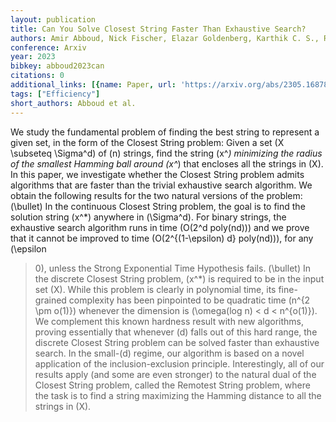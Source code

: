 ```yaml
---
layout: publication
title: Can You Solve Closest String Faster Than Exhaustive Search?
authors: Amir Abboud, Nick Fischer, Elazar Goldenberg, Karthik C. S., Ron Safier
conference: Arxiv
year: 2023
bibkey: abboud2023can
citations: 0
additional_links: [{name: Paper, url: 'https://arxiv.org/abs/2305.16878'}]
tags: ["Efficiency"]
short_authors: Abboud et al.
---
```

We study the fundamental problem of finding the best string to represent a
given set, in the form of the Closest String problem: Given a set \(X \subseteq
\Sigma^d\) of \(n\) strings, find the string \(x^*\) minimizing the radius of the
smallest Hamming ball around \(x^*\) that encloses all the strings in \(X\). In
this paper, we investigate whether the Closest String problem admits algorithms
that are faster than the trivial exhaustive search algorithm. We obtain the
following results for the two natural versions of the problem:
  \(\bullet\) In the continuous Closest String problem, the goal is to find the
solution string \(x^*\) anywhere in \(\Sigma^d\). For binary strings, the
exhaustive search algorithm runs in time \(O(2^d poly(nd))\) and we prove that it
cannot be improved to time \(O(2^\{(1-\epsilon) d\} poly(nd))\), for any \(\epsilon
> 0\), unless the Strong Exponential Time Hypothesis fails.
  \(\bullet\) In the discrete Closest String problem, \(x^*\) is required to be in
the input set \(X\). While this problem is clearly in polynomial time, its
fine-grained complexity has been pinpointed to be quadratic time \(n^\{2 \pm
o(1)\}\) whenever the dimension is \(\omega(log n) < d < n^\{o(1)\}\). We complement
this known hardness result with new algorithms, proving essentially that
whenever \(d\) falls out of this hard range, the discrete Closest String problem
can be solved faster than exhaustive search. In the small-\(d\) regime, our
algorithm is based on a novel application of the inclusion-exclusion principle.
  Interestingly, all of our results apply (and some are even stronger) to the
natural dual of the Closest String problem, called the Remotest String problem,
where the task is to find a string maximizing the Hamming distance to all the
strings in \(X\).
